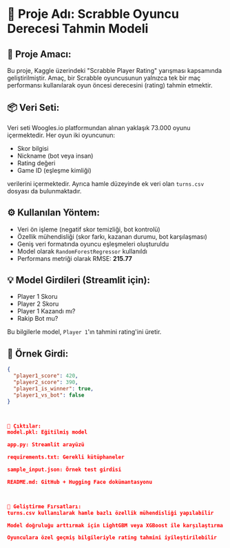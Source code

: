 # 📘 Proje Adı: Scrabble Oyuncu Derecesi Tahmin Modeli

## 🎯 Proje Amacı:
Bu proje, Kaggle üzerindeki "Scrabble Player Rating" yarışması kapsamında geliştirilmiştir. Amaç, bir Scrabble oyuncusunun yalnızca tek bir maç performansı kullanılarak oyun öncesi derecesini (rating) tahmin etmektir.

## 📦 Veri Seti:
Veri seti Woogles.io platformundan alınan yaklaşık 73.000 oyunu içermektedir. Her oyun iki oyuncunun:
- Skor bilgisi
- Nickname (bot veya insan)
- Rating değeri
- Game ID (eşleşme kimliği)

verilerini içermektedir. Ayrıca hamle düzeyinde ek veri olan `turns.csv` dosyası da bulunmaktadır.

## ⚙️ Kullanılan Yöntem:
- Veri ön işleme (negatif skor temizliği, bot kontrolü)
- Özellik mühendisliği (skor farkı, kazanan durumu, bot karşılaşması)
- Geniş veri formatında oyuncu eşleşmeleri oluşturuldu
- Model olarak `RandomForestRegressor` kullanıldı
- Performans metriği olarak RMSE: **215.77**

## 💡 Model Girdileri (Streamlit için):
- Player 1 Skoru
- Player 2 Skoru
- Player 1 Kazandı mı?
- Rakip Bot mu?

Bu bilgilerle model, `Player 1`'ın tahmini rating'ini üretir.

## 🧪 Örnek Girdi:
```json
{
  "player1_score": 420,
  "player2_score": 390,
  "player1_is_winner": true,
  "player1_vs_bot": false
}



📁 Çıktılar:
model.pkl: Eğitilmiş model

app.py: Streamlit arayüzü

requirements.txt: Gerekli kütüphaneler

sample_input.json: Örnek test girdisi

README.md: GitHub + Hugging Face dokümantasyonu



🚀 Geliştirme Fırsatları:
turns.csv kullanılarak hamle bazlı özellik mühendisliği yapılabilir

Model doğruluğu arttırmak için LightGBM veya XGBoost ile karşılaştırma yapılabilir

Oyunculara özel geçmiş bilgileriyle rating tahmini iyileştirilebilir